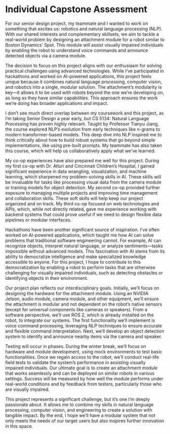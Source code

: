 # Individual Capstone Assessment

For our senior design project, my teammate and I wanted to work on something that excites us: robotics and natural language processing (NLP). With our shared interests and complementary skillsets, we aim to tackle a real-world problem by designing an attachment module for a robot similar to Boston Dynamics’ Spot. This module will assist visually impaired individuals by enabling the robot to understand voice commands and announce detected objects via a camera module.

The decision to focus on this project aligns with our enthusiasm for solving practical challenges using advanced technologies. While I’ve participated in hackathons and worked on AI-powered applications, this project feels unique because it combines natural language processing, computer vision, and robotics into a single, modular solution. The attachment’s modularity is key—it allows it to be used with robots beyond the one we’re developing on, as long as they have similar capabilities. This approach ensures the work we’re doing has broader applications and impact.

I don’t see much direct overlap between my coursework and this project, as I’m taking Senior Design a year early, but CS 5134: Natural Language Processing has proven highly relevant. Taught by Professor Tianyu Jiang, the course explored NLP’s evolution from early techniques like n-grams to modern transformer-based models. This deep dive into NLP inspired me to think critically about how to build robust systems that go beyond simple implementations, like using pre-built prompts. My teammate has also taken this course, which will help us collaboratively apply what we’ve learned.

My co-op experiences have also prepared me well for this project. During my first co-op with Dr. Atluri and Cincinnati Children’s Hospital, I gained significant experience in data wrangling, visualization, and machine learning, which sharpened my problem-solving skills in AI. These skills will be invaluable for tasks like processing visual data from the camera module or training models for object detection. My second co-op provided further exposure to managing multiple projects and improving time management and collaboration skills. These soft skills will help keep our project organized and on track. My third co-op focused on web technologies and APIs, which, while not directly related, gave me experience working with backend systems that could prove useful if we need to design flexible data pipelines or modular interfaces.

Hackathons have been another significant source of inspiration. I’ve often worked on AI-powered applications, which taught me how AI can solve problems that traditional software engineering cannot. For example, AI can recognize objects, interpret natural language, or analyze sentiments—tasks impossible without advanced models. This fascination with AI stems from its ability to democratize intelligence and make specialized knowledge accessible to anyone. For this project, I hope to contribute to this democratization by enabling a robot to perform tasks that are otherwise challenging for visually impaired individuals, such as detecting obstacles or identifying objects in their environment.

Our project plan reflects our interdisciplinary goals. Initially, we’ll focus on designing the hardware for the attachment module. Using an NVIDIA Jetson, audio module, camera module, and other equipment, we’ll ensure the attachment is modular and not dependent on the robot’s native sensors (except for universal components like cameras or speakers). From a software perspective, we’ll use ROS 2, which is already installed on the robot, to integrate our systems. The first functionality we’ll implement is voice command processing, leveraging NLP techniques to ensure accurate and flexible command interpretation. Next, we’ll develop an object detection system to identify and announce nearby items via the camera and speaker.

Testing will occur in phases. During the winter break, we’ll focus on hardware and module development, using mock environments to test basic functionalities. Once we regain access to the robot, we’ll conduct real-life field tests to validate the system’s performance in assisting visually impaired individuals. Our ultimate goal is to create an attachment module that works seamlessly and can be deployed on similar robots in various settings. Success will be measured by how well the module performs under real-world conditions and by feedback from testers, particularly those who are visually impaired.

This project represents a significant challenge, but it’s one I’m deeply passionate about. It allows me to combine my skills in natural language processing, computer vision, and engineering to create a solution with tangible impact. By the end, I hope we’ll have a modular system that not only meets the needs of our target users but also inspires further innovation in this space.